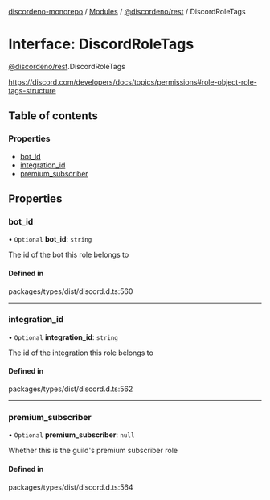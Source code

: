 [discordeno-monorepo](../README.md) / [Modules](../modules.md) / [@discordeno/rest](../modules/discordeno_rest.md) / DiscordRoleTags

# Interface: DiscordRoleTags

[@discordeno/rest](../modules/discordeno_rest.md).DiscordRoleTags

https://discord.com/developers/docs/topics/permissions#role-object-role-tags-structure

## Table of contents

### Properties

- [bot_id](discordeno_rest.DiscordRoleTags.md#bot_id)
- [integration_id](discordeno_rest.DiscordRoleTags.md#integration_id)
- [premium_subscriber](discordeno_rest.DiscordRoleTags.md#premium_subscriber)

## Properties

### bot_id

• `Optional` **bot_id**: `string`

The id of the bot this role belongs to

#### Defined in

packages/types/dist/discord.d.ts:560

---

### integration_id

• `Optional` **integration_id**: `string`

The id of the integration this role belongs to

#### Defined in

packages/types/dist/discord.d.ts:562

---

### premium_subscriber

• `Optional` **premium_subscriber**: `null`

Whether this is the guild's premium subscriber role

#### Defined in

packages/types/dist/discord.d.ts:564
